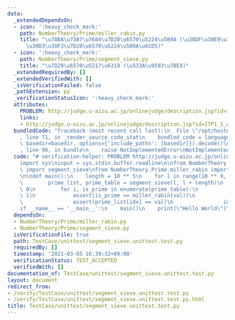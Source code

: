 ```yaml
---
data:
  _extendedDependsOn:
  - icon: ':heavy_check_mark:'
    path: NumberTheory/Prime/miller_rabin.py
    title: "\u78BA\u7387\u7684\u7D20\u6570\u5224\u5B9A (\u30DF\u30E9\u30FC\u30FB\u30E9\
      \u30D3\u30F3\u7D20\u6570\u5224\u5B9A\u6CD5)"
  - icon: ':heavy_check_mark:'
    path: NumberTheory/Prime/segment_sieve.py
    title: "\u7D20\u6570\u5217\u6319 (\u533A\u9593\u7BE9)"
  _extendedRequiredBy: []
  _extendedVerifiedWith: []
  _isVerificationFailed: false
  _pathExtension: py
  _verificationStatusIcon: ':heavy_check_mark:'
  attributes:
    PROBLEM: http://judge.u-aizu.ac.jp/onlinejudge/description.jsp?id=ITP1_1_A
    links:
    - http://judge.u-aizu.ac.jp/onlinejudge/description.jsp?id=ITP1_1_A
  bundledCode: "Traceback (most recent call last):\n  File \"/opt/hostedtoolcache/Python/3.10.4/x64/lib/python3.10/site-packages/onlinejudge_verify/documentation/build.py\"\
    , line 71, in _render_source_code_stat\n    bundled_code = language.bundle(stat.path,\
    \ basedir=basedir, options={'include_paths': [basedir]}).decode()\n  File \"/opt/hostedtoolcache/Python/3.10.4/x64/lib/python3.10/site-packages/onlinejudge_verify/languages/python.py\"\
    , line 96, in bundle\n    raise NotImplementedError\nNotImplementedError\n"
  code: "# verification-helper: PROBLEM http://judge.u-aizu.ac.jp/onlinejudge/description.jsp?id=ITP1_1_A\n\
    import sys\ninput = sys.stdin.buffer.readline\n\nfrom NumberTheory.Prime.segment_sieve\
    \ import segment_sieve\nfrom NumberTheory.Prime.miller_rabin import miller_rabin\n\
    \n\ndef main():\n    length = 10 ** 5\n    for l in range(10 ** 9, 10 ** 9 + 10):\n\
    \        prime_list, prime_table = segment_sieve(l, l + length)\n        idx =\
    \ 0\n        for i, is_prime in enumerate(prime_table):\n            val = l +\
    \ i\n            assert(is_prime == miller_rabin(val))\n            if is_prime:\n\
    \                assert(prime_list[idx] == val)\n                idx += 1\n\n\n\
    if __name__ == '__main__':\n    main()\n    print(\"Hello World\")\n"
  dependsOn:
  - NumberTheory/Prime/miller_rabin.py
  - NumberTheory/Prime/segment_sieve.py
  isVerificationFile: true
  path: TestCase/unittest/segment_sieve.unittest.test.py
  requiredBy: []
  timestamp: '2021-03-05 16:39:32+09:00'
  verificationStatus: TEST_ACCEPTED
  verifiedWith: []
documentation_of: TestCase/unittest/segment_sieve.unittest.test.py
layout: document
redirect_from:
- /verify/TestCase/unittest/segment_sieve.unittest.test.py
- /verify/TestCase/unittest/segment_sieve.unittest.test.py.html
title: TestCase/unittest/segment_sieve.unittest.test.py
---
```

